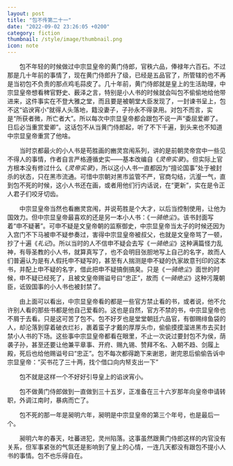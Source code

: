 ```yaml
---
layout: post
title: "包不传第二十一"
date: "2022-09-02 23:26:05 +0200"
category: fiction
thumbnail: /style/image/thumbnail.png
icon: note
---
```


&emsp;&emsp;包不年轻的时候做过中宗显皇帝的黄门侍郎，官秩六品，俸禄年六百石。不过那是几十年前的事情了，现在黄门侍郎升了级，已经是五品官了，所管辖的也不再是当初包不负责的那点鸡毛蒜皮了。几十年前，黄门侍郎就是皇上的生活助理，中宗显皇帝想看稗官野史、薮泽之言，特别是小人书的时候就会叫包不偷偷地给他带进来，这件事实在不登大雅之堂，而且要是被朝堂大臣发现了，一封谏书呈上，包不这“谄谀宵小”就得人头落地，籍没妻子，子孙永不得录用。对包不而言，实是“所获者微，所亡者大”。所以每次中宗显皇帝都会跟包不说一声“委屈爱卿了。日后必当重赏爱卿”。这话包不从当黄门侍郎起，听了不下千遍，到头来也不知道中宗显皇帝重赏了他啥。

&emsp;&emsp;当时京都最火的小人书是苟胜画的豳灵宫闱系列，讲的是前朝灵帝宫中一些见不得人的事情，作者自言严格遵循史实——基本改编自《_灵帝实录_》。但实际上官方根本没有修过什么《_灵帝实录_》，所以这小人书一直都因为“擅论国事”处于被封杀的状态，只在黑市流通。可惜中宗朝对黑市监管不严，官商勾结，沆瀣一气，直到包不死的时候，这小人书还在画，或者用他们行内话说，在“更新”，实在是令正人君子们咬牙切齿。

&emsp;&emsp;中宗显皇帝当然也看豳灵宫闱，并说苟胜是个大才，以后当控制使用，让他为国效力。但中宗显皇帝最喜欢的还是另一本小人书：《_一骑绝尘_》。该书封面写着“申不疑著”。可申不疑是文皇帝朝的监察御史，中宗显皇帝当太子的时候还因为入宫门不下马被申不疑参奏过，害得中宗显皇帝被叔父，也就是文皇帝骂了一顿，抄了十遍《_礼记_》。所以当时的人不信申不疑会去写《_一骑绝尘_》这种满篇怪力乱神，有辱圣教的小人书，就算真写了，也不会明目张胆地写上自己的名字，故而人们普遍认为是有人假托申不疑写的，甚至有人揣测是申不疑的仇家故意刊印的这本书，并配上申不疑的名字，借此把申不疑搞倒搞臭。只是《_一骑绝尘_》面世的时候，申不疑已经死了，且被文皇帝赐谥号曰“忠正”，故而《_一骑绝尘_》这种污蔑朝臣，诋毁国事的小人书也被封禁了。

&emsp;&emsp;由上面可以看出，中宗显皇帝看的都是一些官方禁止看的书，或者说，他不允许别人看的那些书都是他自己爱看的。这也是自然，官方不禁的书，中宗显皇帝也不屑于去看。只是这可苦了包不。包不好歹也是堂堂朝廷六品官，有御赐绯鱼袋的人，却沦落到穿着破衣烂衫，裹着蛮子才戴的厚厚头巾，偷偷摸摸溜进黑市去买封禁小人书的下场。这些事中宗显皇帝都看在眼里，不止一次说过要封包不为侯，荫袭子孙，甚至还要让他兼平章事、开府、赐九锡、赞拜不名、入朝不趋、剑履上殿，死后也给他赐谥号曰“忠正”。包不每次都得跪下来谢恩，谢完恩后偷偷告诉中宗显皇帝：“买书花了三十两，找个借口向内帑支出一下”

&emsp;&emsp;包不就是这样一个不好好引导皇上的谄谀宵小。

&emsp;&emsp;包不做黄门侍郎做到一直做到三十五岁，正准备在三十六岁那年向皇帝申请转职，外调江南时，暴病而亡了。

&emsp;&emsp;包不死的那一年是昶明六年，昶明是中宗显皇帝的第三个年号，也是最后一个。

&emsp;&emsp;昶明六年的春天，吐蕃进犯，灵州陷落。这事虽然跟黄门侍郎这样的内官没有关系，但军事紧张的气氛还是影响到了皇上的心情，一连几天都没有跟包不提小人书的事情。包不也乐得自在。
